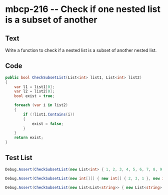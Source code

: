 # mbcp-216 -- Check if one nested list is a subset of another

## Text

Write a function to check if a nested list is a subset of another nested list.

## Code

```csharp
public bool CheckSubsetList(List<int> list1, List<int> list2) 
{
    var l1 = list1[0];
    var l2 = list2[0];
    bool exist = true;

    foreach (var i in list2) 
    {
        if (!list1.Contains(i)) 
        {
            exist = false;
        }
    }
    return exist;
}
```

## Test List

```csharp
Debug.Assert(CheckSubsetList(new List<int> { 1, 2, 3, 4, 5, 6, 7, 8, 9, 10, 11, 12, 13, 14 }, new List<List<int>> { new List<int> { 12, 18, 23, 25, 45 }, new List<int> { 7, 11, 19, 24, 28 }, new List<int> { 1, 5, 8, 18, 15, 16 } }) == false);
```

```csharp
Debug.Assert(CheckSubsetList(new int[][] { new int[] { 2, 3, 1 }, new int[] { 4, 5 }, new int[] { 6, 8 } }, new int[][] { new int[] { 4, 5 }, new int[] { 6, 8 } }) == true);
```

```csharp
Debug.Assert(CheckSubsetList(new List<List<string>> { new List<string> { "a", "b" }, new List<string> { "e" }, new List<string> { "c", "d" } }, new List<List<string>> { new List<string> { "g" } }) == false);
```
